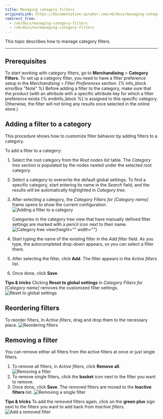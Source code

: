 ```yaml
---
title: Managing category filters
originalLink: https://documentation.spryker.com/v6/docs/managing-category-filters
redirect_from:
  - /v6/docs/managing-category-filters
  - /v6/docs/en/managing-category-filters
---
```


This topic describes how to manage category filters.
***

## Prerequisites
To start working with category filters, go to **Merchandising** > **Category Filters**.
To set up a category filter, you need to have a filter preference setup in the *Merchandising* > *Filter Preferences* section.
{% info_block errorBox "Note" %}
Before adding a filter to the category, make sure that the product (with an attribute with a specific attribute key for which a filter preference exists
{% endinfo_block %} is assigned to this specific category. Otherwise, the filter will not bring any results once selected in the online store.)

## Adding a filter to a category

This procedure shows how to customize filter behavior by adding filters to a category.

To add a filter to a category:
1. Select the root category from the *Root nodes list* table.
The *Category tree*  section is populated by the nodes nested under the selected root category.
2. Select a category to overwrite the default global settings.
To find a specific category, start entering its name in the *Search* field, and the results will be automatically highlighted in *Category tree*.
3. After selecting a category, the *Category Filters for [Category name]* frame opens to show the current configuration.
![Adding a filter to a category](https://spryker.s3.eu-central-1.amazonaws.com/docs/User+Guides/Back+Office+User+Guides/Search+and+Filters/Managing+Category+Filters/add-filter-to-category.png)
    
    Categories in the category tree view that have manually defined filter settings are marked with a pencil icon next to their name. 
![Category tree view](https://spryker.s3.eu-central-1.amazonaws.com/docs/User+Guides/Back+Office+User+Guides/Search+and+Filters/Managing+Category+Filters/category-tree-view.png){height="" width=""}
    
4. Start typing the name of the existing filter in the *Add filter* field. As you type, the autocompleted drop-down appears, so you can select a filter there.
5. After selecting the filter, click **Add**. The filter appears in the *Active filters* list.
6. Once done, click **Save**.

**Tips & tricks**
Clicking **Reset to global settings** in *Category Filters for [Category name]* removes the customized filter settings.
![Reset to global settings](https://spryker.s3.eu-central-1.amazonaws.com/docs/User+Guides/Back+Office+User+Guides/Search+and+Filters/Managing+Category+Filters/reset-to-global-settings.png)


## Reordering filters

To reorder filters, In *Active filters*, drag and drop them to the necessary place.
![Reordering filters](https://spryker.s3.eu-central-1.amazonaws.com/docs/User+Guides/Back+Office+User+Guides/Search+and+Filters/Managing+Category+Filters/reordering-filters.gif)


## Removing a filter

You can remove either all filters from the active filters at once or just single filters.
1. To remove all filters, in *Active filters*, click **Remove all**.
   ![Removing a filter](https://spryker.s3.eu-central-1.amazonaws.com/docs/User+Guides/Back+Office+User+Guides/Search+and+Filters/Managing+Category+Filters/removing-filter.png)
2. To remove single filters, click the **basket** icon next to the filter you want to remove. 
3. Once done, click **Save**.
    The removed filters are moved to the **Inactive filters** list.
![Removing a single filter](https://spryker.s3.eu-central-1.amazonaws.com/docs/User+Guides/Back+Office+User+Guides/Search+and+Filters/Managing+Category+Filters/remove-single-filter.gif)

**Tips & tricks**
To add the removed filters again, click on the **green plus** sign next to the filters you want to add back from *Inactive filters*.
![Add a removed filter](https://spryker.s3.eu-central-1.amazonaws.com/docs/User+Guides/Back+Office+User+Guides/Search+and+Filters/Managing+Category+Filters/add-removed-filter.gif)

